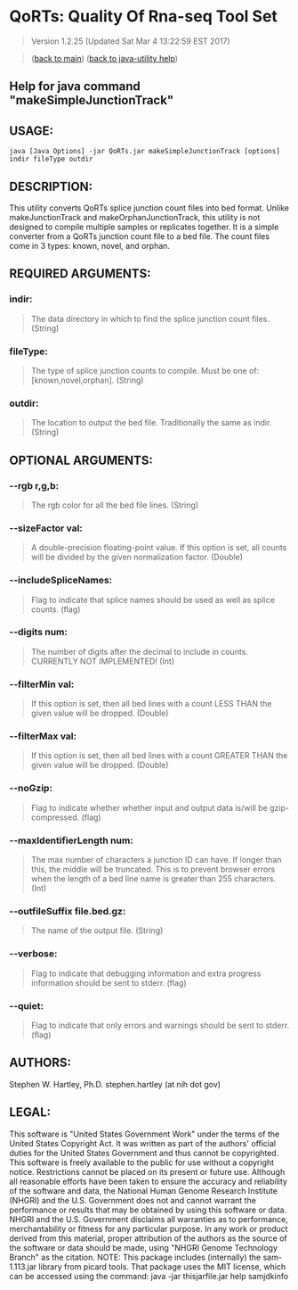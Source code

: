 # QoRTs: Quality Of Rna-seq Tool Set
> Version 1.2.25 (Updated Sat Mar  4 13:22:59 EST 2017)

> ([back to main](../index.html)) ([back to java-utility help](index.html))

## Help for java command "makeSimpleJunctionTrack"

## USAGE:

    java [Java Options] -jar QoRTs.jar makeSimpleJunctionTrack [options] indir fileType outdir


## DESCRIPTION:

This utility converts QoRTs splice junction count files into bed format\. Unlike makeJunctionTrack and makeOrphanJunctionTrack, this utility is not designed to compile multiple samples or replicates together\. It is a simple converter from a QoRTs junction count file to a bed file\. The count files come in 3 types: known, novel, and orphan\.

## REQUIRED ARGUMENTS:
### indir:

> The data directory in which to find the splice junction count files. (String)


### fileType:

> The type of splice junction counts to compile. Must be one of: [known,novel,orphan]. (String)


### outdir:

> The location to output the bed file. Traditionally the same as indir. (String)



## OPTIONAL ARGUMENTS:
### --rgb r,g,b:

> The rgb color for all the bed file lines. (String)

### --sizeFactor val:

> A double-precision floating-point value. If this option is set, all counts will be divided by the given normalization factor. (Double)

### --includeSpliceNames:

> Flag to indicate that splice names should be used as well as splice counts. (flag)

### --digits num:

> The number of digits after the decimal to include in counts. CURRENTLY NOT IMPLEMENTED! (Int)

### --filterMin val:

> If this option is set, then all bed lines with a count LESS THAN the given value will be dropped. (Double)

### --filterMax val:

> If this option is set, then all bed lines with a count GREATER THAN the given value will be dropped. (Double)

### --noGzip:

> Flag to indicate whether whether input and output data is/will be gzip-compressed. (flag)

### --maxIdentifierLength num:

> The max number of characters a junction ID can have. If longer than this, the middle will be truncated. This is to prevent browser errors when the length of a bed line name is greater than 255 characters. (Int)

### --outfileSuffix file.bed.gz:

> The name of the output file. (String)

### --verbose:

> Flag to indicate that debugging information and extra progress information should be sent to stderr. (flag)

### --quiet:

> Flag to indicate that only errors and warnings should be sent to stderr. (flag)

## AUTHORS:

Stephen W\. Hartley, Ph\.D\. stephen\.hartley \(at nih dot gov\)

## LEGAL:

 This software is "United States Government Work" under the terms of the United States Copyright  Act\.  It was written as part of the authors' official duties for the United States Government and  thus cannot be copyrighted\.  This software is freely available to the public for use without a  copyright notice\.  Restrictions cannot be placed on its present or future use\.  Although all reasonable efforts have been taken to ensure the accuracy and reliability of the  software and data, the National Human Genome Research Institute \(NHGRI\) and the U\.S\. Government  does not and cannot warrant the performance or results that may be obtained by using this software  or data\.  NHGRI and the U\.S\. Government disclaims all warranties as to performance, merchantability  or fitness for any particular purpose\.  In any work or product derived from this material, proper attribution of the authors as the source  of the software or data should be made, using "NHGRI Genome Technology Branch" as the citation\.  NOTE: This package includes \(internally\) the sam\-1\.113\.jar library from picard tools\. That package uses the MIT license, which can be accessed using the command:  java \-jar thisjarfile\.jar help samjdkinfo

